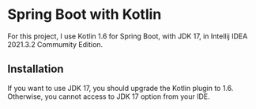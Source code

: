 # Spring Boot with Kotlin
For this project, I use Kotlin 1.6 for Spring Boot, with JDK 17, in Intellij IDEA 2021.3.2 Commumity Edition.

## Installation
If you want to use JDK 17, you should upgrade the Kotlin plugin to 1.6. Otherwise, you cannot
access to JDK 17 option from your IDE.
